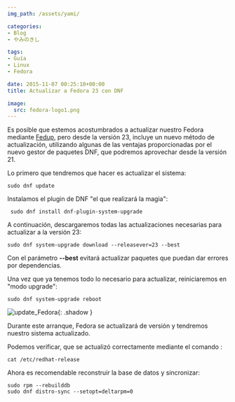 ```yaml
---
img_path: /assets/yami/

categories:
- Blog
- やみのきし

tags:
- Guía
- Linux
- Fedora

date: 2015-11-07 00:25:10+00:00
title: Actualizar a Fedora 23 con DNF

image:
  src: fedora-logo1.png
---
```


Es posible que estemos acostumbrados a actualizar nuestro Fedora mediante [Fedup](https://fedoraproject.org/wiki/FedUp/es), pero desde la versión 23, incluye un nuevo método de actualización, utilizando algunas de las ventajas proporcionadas por el nuevo gestor de paquetes DNF, que podremos aprovechar desde la versión 21.

<!-- more -->

Lo primero que tendremos que hacer es actualizar el sistema:

    sudo dnf update

Instalamos el plugin de DNF "el que realizará la magia":

     sudo dnf install dnf-plugin-system-upgrade

A continuación, descargaremos todas las actualizaciones necesarias para actualizar a la versión 23:

    sudo dnf system-upgrade download --releasever=23 --best

Con el parámetro **--best** evitará actualizar paquetes que puedan dar errores por dependencias.

Una vez que ya tenemos todo lo necesario para actualizar, reiniciaremos en "modo upgrade":

    sudo dnf system-upgrade reboot

![update_Fedora](update_Fedora.png){: .shadow }

Durante este arranque, Fedora se actualizará de versión y tendremos nuestro sistema actualizado.

Podemos verificar, que se actualizó correctamente mediante el comando :

    cat /etc/redhat-release

Ahora es recomendable reconstruir la base de datos y sincronizar:

    sudo rpm --rebuilddb
    sudo dnf distro-sync --setopt=deltarpm=0
